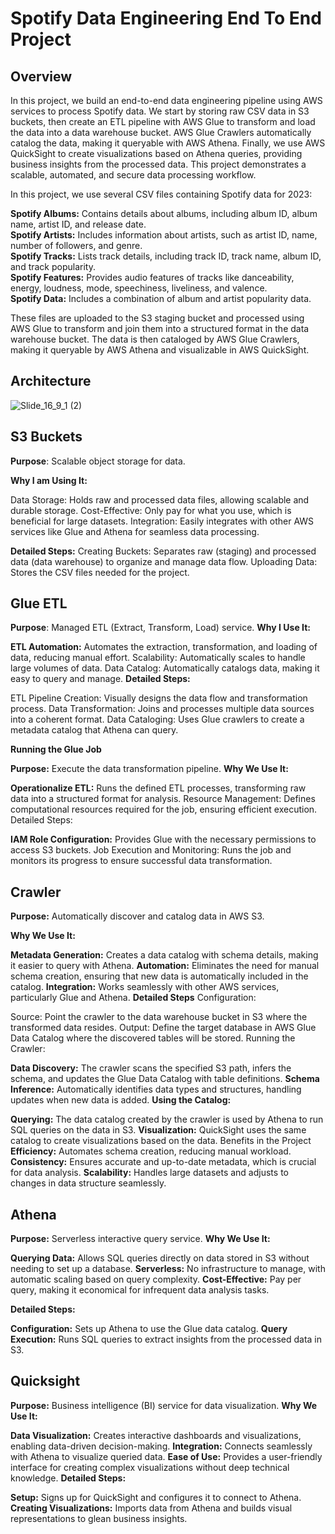 # Spotify Data Engineering End To End Project
## Overview

In this project, we build an end-to-end data engineering pipeline using AWS services to process Spotify data. We start by storing raw CSV data in S3 buckets, then create an ETL pipeline with AWS Glue to transform and load the data into a data warehouse bucket. AWS Glue Crawlers automatically catalog the data, making it queryable with AWS Athena. Finally, we use AWS QuickSight to create visualizations based on Athena queries, providing business insights from the processed data. This project demonstrates a scalable, automated, and secure data processing workflow.

In this project, we use several CSV files containing Spotify data for 2023:

**Spotify Albums:** Contains details about albums, including album ID, album name, artist ID, and release date.  
**Spotify Artists:** Includes information about artists, such as artist ID, name, number of followers, and genre.  
**Spotify Tracks:** Lists track details, including track ID, track name, album ID, and track popularity.  
**Spotify Features:** Provides audio features of tracks like danceability, energy, loudness, mode, speechiness, liveliness, and valence.  
**Spotify Data:** Includes a combination of album and artist popularity data.  

These files are uploaded to the S3 staging bucket and processed using AWS Glue to transform and join them into a structured format in the data warehouse bucket. The data is then cataloged by AWS Glue Crawlers, making it queryable by AWS Athena and visualizable in AWS QuickSight.

## Architecture
![Slide_16_9_1 (2)](https://github.com/user-attachments/assets/8a6e9424-8cce-4f68-9bda-825a0e0551ec)

## S3 Buckets
**Purpose**: Scalable object storage for data.

**Why I am Using It:**

Data Storage: Holds raw and processed data files, allowing scalable and durable storage.
Cost-Effective: Only pay for what you use, which is beneficial for large datasets.
Integration: Easily integrates with other AWS services like Glue and Athena for seamless data processing.

**Detailed Steps:**
Creating Buckets: Separates raw (staging) and processed data (data warehouse) to organize and manage data flow.
Uploading Data: Stores the CSV files needed for the project.
## Glue ETL
**Purpose**: Managed ETL (Extract, Transform, Load) service.
**Why I Use It:**

**ETL Automation:** Automates the extraction, transformation, and loading of data, reducing manual effort.
Scalability: Automatically scales to handle large volumes of data.
Data Catalog: Automatically catalogs data, making it easy to query and manage.
**Detailed Steps:**

ETL Pipeline Creation: Visually designs the data flow and transformation process.
Data Transformation: Joins and processes multiple data sources into a coherent format.
Data Cataloging: Uses Glue crawlers to create a metadata catalog that Athena can query.

**Running the Glue Job**

**Purpose:** Execute the data transformation pipeline.
**Why We Use It:**

**Operationalize ETL:** Runs the defined ETL processes, transforming raw data into a structured format for analysis.
Resource Management: Defines computational resources required for the job, ensuring efficient execution.
Detailed Steps:

**IAM Role Configuration:** Provides Glue with the necessary permissions to access S3 buckets.
Job Execution and Monitoring: Runs the job and monitors its progress to ensure successful data transformation.
## Crawler
**Purpose:** Automatically discover and catalog data in AWS S3.

**Why We Use It:**

**Metadata Generation:** Creates a data catalog with schema details, making it easier to query with Athena.
**Automation:** Eliminates the need for manual schema creation, ensuring that new data is automatically included in the catalog.
**Integration:** Works seamlessly with other AWS services, particularly Glue and Athena.
**Detailed Steps**
Configuration:

Source: Point the crawler to the data warehouse bucket in S3 where the transformed data resides.
Output: Define the target database in AWS Glue Data Catalog where the discovered tables will be stored.
Running the Crawler:

**Data Discovery:** The crawler scans the specified S3 path, infers the schema, and updates the Glue Data Catalog with table definitions.
**Schema Inference:** Automatically identifies data types and structures, handling updates when new data is added.
**Using the Catalog:**

**Querying:** The data catalog created by the crawler is used by Athena to run SQL queries on the data in S3.
**Visualization:** QuickSight uses the same catalog to create visualizations based on the data.
Benefits in the Project
**Efficiency:** Automates schema creation, reducing manual workload.
**Consistency:** Ensures accurate and up-to-date metadata, which is crucial for data analysis.
**Scalability:** Handles large datasets and adjusts to changes in data structure seamlessly.

## Athena
**Purpose:** Serverless interactive query service.
**Why We Use It:**

**Querying Data:** Allows SQL queries directly on data stored in S3 without needing to set up a database.
**Serverless:** No infrastructure to manage, with automatic scaling based on query complexity.
**Cost-Effective:** Pay per query, making it economical for infrequent data analysis tasks.

**Detailed Steps:**

**Configuration:** Sets up Athena to use the Glue data catalog.
**Query Execution:** Runs SQL queries to extract insights from the processed data in S3.
## Quicksight
**Purpose:** Business intelligence (BI) service for data visualization.
**Why We Use It:**

**Data Visualization:** Creates interactive dashboards and visualizations, enabling data-driven decision-making.
**Integration:** Connects seamlessly with Athena to visualize queried data.
**Ease of Use:** Provides a user-friendly interface for creating complex visualizations without deep technical knowledge.
**Detailed Steps:**

**Setup:** Signs up for QuickSight and configures it to connect to Athena.
**Creating Visualizations:** Imports data from Athena and builds visual representations to glean business insights.
